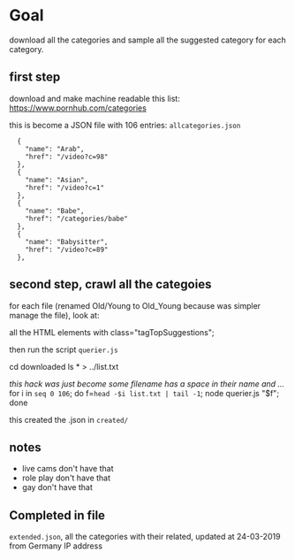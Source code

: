 # Goal

download all the categories and sample all the suggested category for each category.

## first step

download and make machine readable this list: https://www.pornhub.com/categories

this is become a JSON file with 106 entries: `allcategories.json` 

```
  {
    "name": "Arab",
    "href": "/video?c=98"
  },
  {
    "name": "Asian",
    "href": "/video?c=1"
  },
  {
    "name": "Babe",
    "href": "/categories/babe"
  },
  {
    "name": "Babysitter",
    "href": "/video?c=89"
  },
```

## second step, crawl all the categoies

for each file (renamed Old/Young to Old\_Young because was simpler manage the file), look at:

all the HTML elements with class="tagTopSuggestions";

then run the script `querier.js`

cd downloaded
ls * > ../list.txt

_this hack was just become some filename has a space in their name and ..._
for i in `seq 0 106`; do f=`head -$i list.txt | tail -1`; node querier.js "$f"; done

this created the .json in `created/`

## notes

  * live cams don't have that
  * role play don't have that
  * gay don't have that

## Completed in file

`extended.json`, all the categories with their related, updated at 24-03-2019 from Germany IP address
